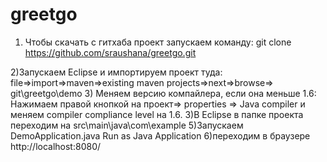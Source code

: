 # greetgo
1) Чтобы скачать с гитхаба проект запускаем команду:
git clone https://github.com/sraushana/greetgo.git

2)Запускаем Eclipse и импортируем проект туда:
file=>import=>maven=>existing maven projects=>next=>browse=> git\greetgo\demo
3) Меняем версию компайлера, если она меньше 1.6:
Нажимаем правой кнопкой на проект=> properties => Java compiler и меняем compiler compliance level на 1.6.
3)В Eclipse в папке проекта переходим на src\main\java\com\example
5)Запускаем DemoApplication.java 
Run as Java Application
6)переходим в браузере http://localhost:8080/
